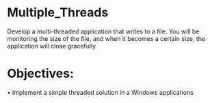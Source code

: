 # Multiple_Threads
Develop a multi-threaded application that writes to a file. You will be monitoring the size of the file, and when it becomes a certain size, the application will close gracefully

# Objectives:
• Implement a simple threaded solution in a Windows applications
